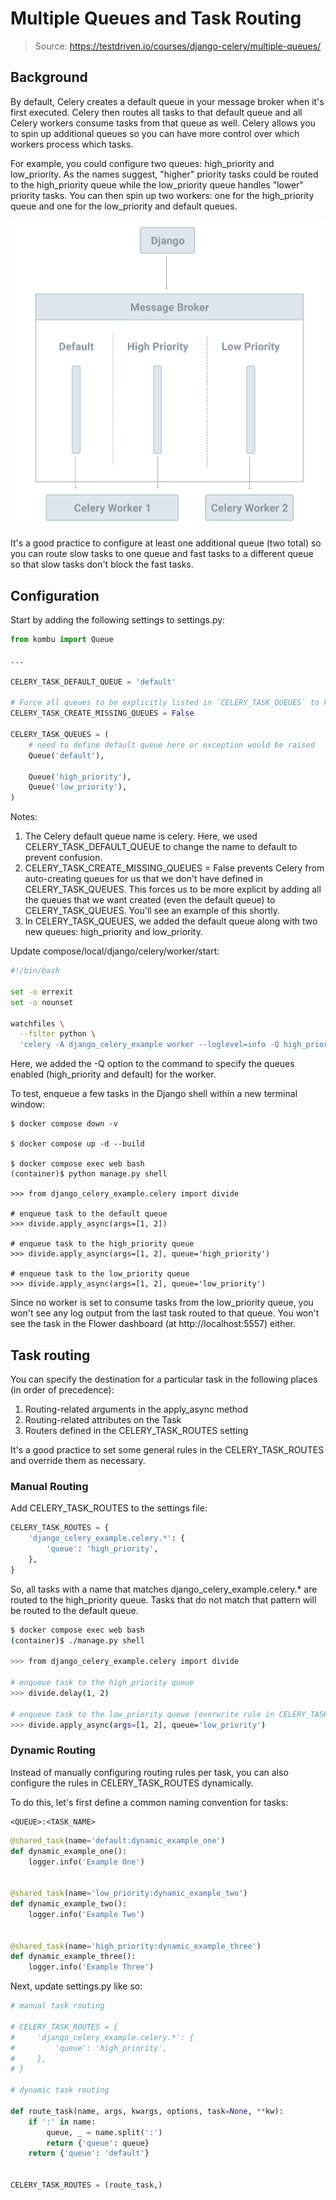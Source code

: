# Multiple Queues and Task Routing

> Source: https://testdriven.io/courses/django-celery/multiple-queues/

## Background

By default, Celery creates a default queue in your message broker when it's first executed. Celery then routes all tasks to that default queue and all Celery workers consume tasks from that queue as well. Celery allows you to spin up additional queues so you can have more control over which workers process which tasks.

For example, you could configure two queues: high_priority and low_priority. As the names suggest, "higher" priority tasks could be routed to the high_priority queue while the low_priority queue handles "lower" priority tasks. You can then spin up two workers: one for the high_priority queue and one for the low_priority and default queues.

![queues](_images/011_queues.png)

It's a good practice to configure at least one additional queue (two total) so you can route slow tasks to one queue and fast tasks to a different queue so that slow tasks don't block the fast tasks.

## Configuration

Start by adding the following settings to settings.py:

```python
from kombu import Queue

...

CELERY_TASK_DEFAULT_QUEUE = 'default'

# Force all queues to be explicitly listed in `CELERY_TASK_QUEUES` to help prevent typos
CELERY_TASK_CREATE_MISSING_QUEUES = False

CELERY_TASK_QUEUES = (
    # need to define default queue here or exception would be raised
    Queue('default'),

    Queue('high_priority'),
    Queue('low_priority'),
)
```

Notes:

1. The Celery default queue name is celery. Here, we used CELERY_TASK_DEFAULT_QUEUE to change the name to default to prevent confusion.
2. CELERY_TASK_CREATE_MISSING_QUEUES = False prevents Celery from auto-creating queues for us that we don't have defined in CELERY_TASK_QUEUES. This forces us to be more explicit by adding all the queues that we want created (even the default queue) to CELERY_TASK_QUEUES. You'll see an example of this shortly.
3. In CELERY_TASK_QUEUES, we added the default queue along with two new queues: high_priority and low_priority.

Update compose/local/django/celery/worker/start:
```bash
#!/bin/bash

set -o errexit
set -o nounset

watchfiles \
  --filter python \
  'celery -A django_celery_example worker --loglevel=info -Q high_priority,default'      # update
```

Here, we added the -Q option to the command to specify the queues enabled (high_priority and default) for the worker.

To test, enqueue a few tasks in the Django shell within a new terminal window:

```commandline
$ docker compose down -v

$ docker compose up -d --build

$ docker compose exec web bash
(container)$ python manage.py shell

>>> from django_celery_example.celery import divide

# enqueue task to the default queue
>>> divide.apply_async(args=[1, 2])

# enqueue task to the high_priority queue
>>> divide.apply_async(args=[1, 2], queue='high_priority')

# enqueue task to the low_priority queue
>>> divide.apply_async(args=[1, 2], queue='low_priority')
```

Since no worker is set to consume tasks from the low_priority queue, you won't see any log output from the last task routed to that queue. You won't see the task in the Flower dashboard (at http://localhost:5557) either.

## Task routing

You can specify the destination for a particular task in the following places (in order of precedence):

1. Routing-related arguments in the apply_async method
2. Routing-related attributes on the Task
3. Routers defined in the CELERY_TASK_ROUTES setting

It's a good practice to set some general rules in the CELERY_TASK_ROUTES and override them as necessary.

### Manual Routing

Add CELERY_TASK_ROUTES to the settings file:

```python
CELERY_TASK_ROUTES = {
    'django_celery_example.celery.*': {
        'queue': 'high_priority',
    },
}
```

So, all tasks with a name that matches django_celery_example.celery.* are routed to the high_priority queue. Tasks that do not match that pattern will be routed to the default queue.

```bash
$ docker compose exec web bash
(container)$ ./manage.py shell

>>> from django_celery_example.celery import divide

# enqueue task to the high_priority queue
>>> divide.delay(1, 2)

# enqueue task to the low_priority queue (overwrite rule in CELERY_TASK_ROUTES)
>>> divide.apply_async(args=[1, 2], queue='low_priority')
```

### Dynamic Routing

Instead of manually configuring routing rules per task, you can also configure the rules in CELERY_TASK_ROUTES dynamically.

To do this, let's first define a common naming convention for tasks:

```
<QUEUE>:<TASK_NAME>
```

```python
@shared_task(name='default:dynamic_example_one')
def dynamic_example_one():
    logger.info('Example One')


@shared_task(name='low_priority:dynamic_example_two')
def dynamic_example_two():
    logger.info('Example Two')


@shared_task(name='high_priority:dynamic_example_three')
def dynamic_example_three():
    logger.info('Example Three')
```

Next, update settings.py like so:

```python
# manual task routing

# CELERY_TASK_ROUTES = {
#     'django_celery_example.celery.*': {
#         'queue': 'high_priority',
#     },
# }

# dynamic task routing

def route_task(name, args, kwargs, options, task=None, **kw):
    if ':' in name:
        queue, _ = name.split(':')
        return {'queue': queue}
    return {'queue': 'default'}


CELERY_TASK_ROUTES = (route_task,)
```